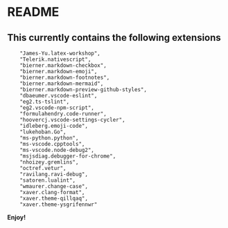 # README
## This currently contains the following extensions
        "James-Yu.latex-workshop",
        "Telerik.nativescript",
        "bierner.markdown-checkbox",
        "bierner.markdown-emoji",
        "bierner.markdown-footnotes",
        "bierner.markdown-mermaid",
        "bierner.markdown-preview-github-styles",
        "dbaeumer.vscode-eslint",
        "eg2.ts-tslint",
        "eg2.vscode-npm-script",
        "formulahendry.code-runner",
        "hoovercj.vscode-settings-cycler",
        "idleberg.emoji-code",
        "lukehoban.Go",
        "ms-python.python",
        "ms-vscode.cpptools",
        "ms-vscode.node-debug2",
        "msjsdiag.debugger-for-chrome",
        "nhoizey.gremlins",
        "octref.vetur",
        "ravilang.ravi-debug",
        "satoren.lualint",
        "wmaurer.change-case",
        "xaver.clang-format",
        "xaver.theme-qillqaq",
        "xaver.theme-ysgrifennwr"
**Enjoy!**